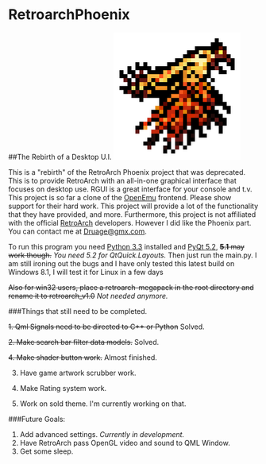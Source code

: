 # RetroarchPhoenix


##The Rebirth of a Desktop U.I.
![Image](resources/images/phoenix.png) 



This is a "rebirth" of the RetroArch Phoenix project that was deprecated. 
This is to provide RetroArch with an all-in-one graphical interface that focuses on desktop use. 
RGUI is a great interface for your console and t.v. This project is so far a clone of the 
[OpenEmu](http://openemu.org/) frontend. Please show support for their hard work. 
This project will provide a lot of the functionality that they have provided, and more. 
Furthermore, this project is not affiliated with the official 
[RetroArch](https://github.com/libretro/RetroArch) developers. 
However I did like the Phoenix part. You can contact me at Druage@gmx.com.

To run this program you need [Python 3.3](http://www.python.org/download/releases/3.3.3/) installed and [PyQt 5.2](http://www.riverbankcomputing.com/software/pyqt/download5), ~~<b>5.1</b> may work though.~~ <i>You need 5.2 for QtQuick.Layouts.</i>
Then just run the main.py. I am still ironing out the bugs and I have only tested this latest build on Windows 8.1, I will test it for Linux in a few days

~~Also for win32 users, place a retroarch-megapack in the root directory and rename it to retroarch_v1.0~~ <i>Not needed anymore.</i>

###Things that still need to be completed.

~~1. Qml Signals need to be directed to C++ or Python~~ Solved.

~~2. Make search bar filter data models.~~ Solved.

~~4. Make shader button work.~~ Almost finished.

3. Have game artwork scrubber work.

5. Make Rating system work.
6. Work on sold theme. I'm currently working on that.

###Future Goals:
1. Add advanced settings. <i> Currently in development. </i>
2. Have RetroArch pass OpenGL video and sound to QML Window.
2. Get some sleep.
